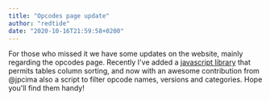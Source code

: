 ```yaml
---
title: "Opcodes page update"
author: "redtide"
date: "2020-10-16T21:59:58+0200"
---
```

For those who missed it we have some updates on the website, mainly regarding
the opcodes page. Recently I've added a [javascript library] that permits tables
column sorting, and now with an awesome contribution from @jpcima also a script
to filter opcode names, versions and categories. Hope you'll find them handy!

[javascript library]: https://bootstrap-table.com
